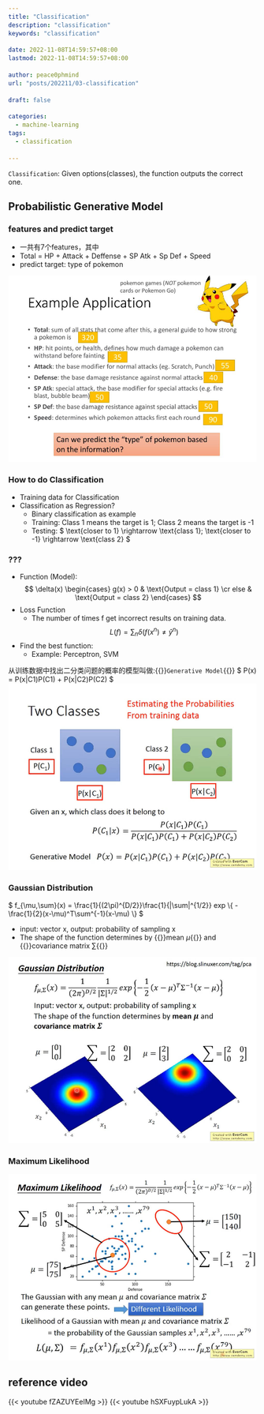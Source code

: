 ```yaml
---
title: "Classification"
description: "classification"
keywords: "classification"

date: 2022-11-08T14:59:57+08:00
lastmod: 2022-11-08T14:59:57+08:00

author: peace0phmind
url: "posts/202211/03-classification"

draft: false

categories:
  - machine-learning
tags:
  - classification

---
```


`Classification`: Given options(classes), the function outputs the correct one.

## Probabilistic Generative Model

### features and predict target
- 一共有7个features，其中
- Total = HP + Attack + Deffense + SP Atk + Sp Def + Speed
- predict target: type of pokemon

![features and predict target](/images/202211/03-classification/4.001.jpg "features and predict target")

### How to do Classification
- Training data for Classification
- Classification as Regression?
  - Binary classification as example
  - Training: Class 1 means the target is 1; Class 2 means the target is -1
  - Testing: $ \text{closer to 1} \rightarrow \text{class 1}; \text{closer to -1} \rightarrow \text{class 2} $

### ???
- Function (Model):
  $$ \delta(x) \begin{cases}  g(x) > 0 & \text{Output = class 1} \cr else & \text{Output = class 2} \end{cases} $$
- Loss Function
  - The number of times f get incorrect results on training data.
    $$ L(f) = \sum_n\delta(f(x^n) \ne \hat{y}^n ) $$
- Find the best function:
  - Example: Perceptron, SVM

从训练数据中找出二分类问题的概率的模型叫做:{{<clr>}}`Generative Model`{{</clr>}} $ P(x) = P(x|C1)P(C1) + P(x|C2)P(C2) $
![Generative Model](/images/202211/03-classification/4.0002.jpg "Generative Model")

### Gaussian Distribution
$ f_{\mu,\sum}(x) = \frac{1}{(2\pi)^{D/2}}\frac{1}{|\sum|^{1/2}} exp \\{  -\frac{1}{2}(x-\mu)^T\sum^{-1}(x-\mu)  \\} $
- input: vector x, output: probability of sampling x
- The shape of the function determines by {{<clr>}}mean $\mu${{</clr>}} and {{<clr>}}covariance matrix $\sum${{</clr>}}

![Gaussian Distribution](/images/202211/03-classification/4.0004.jpg "Gaussian Distribution")

### Maximum Likelihood
![Maximum Likelihood](/images/202211/03-classification/4.0006.jpg "Maximum Likelihood")


## reference video

{{< youtube fZAZUYEeIMg >}}
{{< youtube hSXFuypLukA >}}
